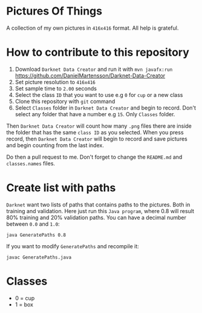 # Pictures Of Things

A collection of my own pictures in `416x416` format. All help is grateful.

# How to contribute to this repository

1. Download `Darknet Data Creator` and run it with `mvn javafx:run` https://github.com/DanielMartensson/Darknet-Data-Creator
2. Set picture resolution to `416x416`
3. Set sample time to `2.00` seconds
4. Select the class `ID` that you want to use e.g `0` for `cup` or a new class
5. Clone this repository with `git` command
6. Select `Classes` folder in `Darknet Data Creator` and begin to record. Don't select any folder that have a number e.g `15`. Only `Classes` folder.

Then `Darknet Data Creator` will count how many `.png` files there are inside the folder that has the
same `class ID` as you selected. When you press record, then `Darknet Data Creator` will begin to record 
and save pictures and begin counting from the last index.

Do then a pull request to me. Don't forget to change the `README.md` and `classes.names` files.

# Create list with paths 

`Darknet` want two lists of paths that contains paths to the pictures. Both in training and validation.
Here just run this `Java program`, where 0.8 will result 80% training and 20% validation paths. You can have a decimal number
between `0.0` and `1.0`:

```
java GeneratePaths 0.8
```

If you want to modify `GeneratePaths` and recompile it:

```
javac GeneratePaths.java
```

# Classes

* 0 = cup
* 1 = box
